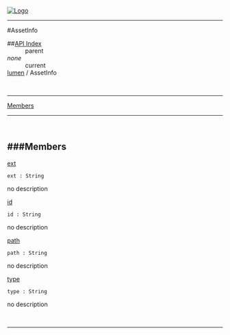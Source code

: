 
[![Logo](../../images/logo.png)](../../index.html)

---

#AssetInfo


##[API Index](../../api/index.html#lumen)   
&emsp;&emsp;&emsp;parent    
_none_   
&emsp;&emsp;&emsp;current    
[lumen](./) / AssetInfo

<br/>

---


[Members](#Members)   


---

&nbsp;   

<a class="lift" name="Members" ></a>
###Members   
---
<a class="lift" name="ext" href="#ext">ext</a>



`ext : String`

<span class="small_desc_flat"> no description </span>   

<a class="lift" name="id" href="#id">id</a>



`id : String`

<span class="small_desc_flat"> no description </span>   

<a class="lift" name="path" href="#path">path</a>



`path : String`

<span class="small_desc_flat"> no description </span>   

<a class="lift" name="type" href="#type">type</a>



`type : String`

<span class="small_desc_flat"> no description </span>   



&nbsp;
&nbsp;
&nbsp;

---  


&nbsp;   
&nbsp;   